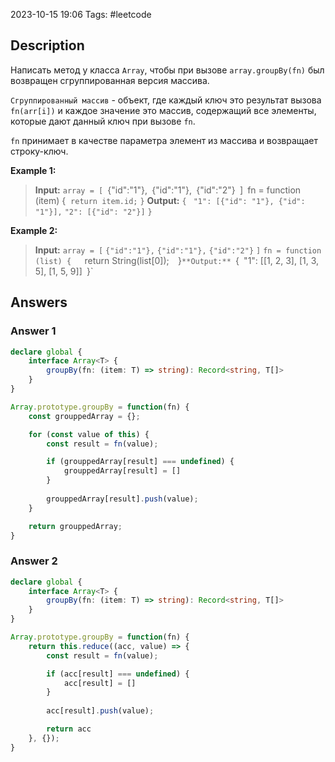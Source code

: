2023-10-15 19:06
Tags: #leetcode
## Description

Написать метод у класса `Array`, чтобы при вызове `array.groupBy(fn)` был возвращен сгруппированная версия массива.

`Сгруппированный массив` - объект, где каждый ключ это результат вызова `fn(arr[i])` и каждое значение это массив, содержащий все элементы, которые дают данный ключ при вызове `fn`.

`fn` принимает в качестве параметра элемент из массива и возвращает строку-ключ.

**Example 1:**
>**Input:**
`array = [
	`{"id":"1"},`
	`{"id":"1"},`
	`{"id":"2"}`
`]`
`fn = function (item) { 
	 `return item.id;` 
`}`
>**Output:** 
`{ `
	`"1": [{"id": "1"}, {"id": "1"}],`
	`"2": [{"id": "2"}]`
`}`

**Example 2:**
>**Input:**
`array = [`
	`{"id":"1"},`
	`{"id":"1"},`
	`{"id":"2"}`
`]`
`fn = function (list) { 
	 `return String(list[0]);` 
`}`
>**Output:** 
`{`
	`"1": [[1, 2, 3], [1, 3, 5], [1, 5, 9]]`
`}`

## Answers

### Answer 1

```typescript
declare global {
    interface Array<T> {
        groupBy(fn: (item: T) => string): Record<string, T[]>
    }
}

Array.prototype.groupBy = function(fn) {
    const grouppedArray = {};

    for (const value of this) {
        const result = fn(value);

        if (grouppedArray[result] === undefined) {
            grouppedArray[result] = []
        }
        
	    grouppedArray[result].push(value);
    }

    return grouppedArray;
}
```

### Answer 2

```typescript
declare global {
    interface Array<T> {
        groupBy(fn: (item: T) => string): Record<string, T[]>
    }
}

Array.prototype.groupBy = function(fn) {
    return this.reduce((acc, value) => {
        const result = fn(value);

        if (acc[result] === undefined) {
            acc[result] = []
        }
        
        acc[result].push(value);

        return acc
    }, {});
}
```